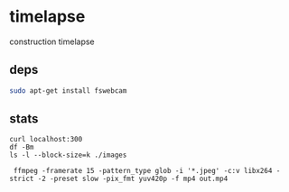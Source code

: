 # timelapse

construction timelapse

## deps

```bash
sudo apt-get install fswebcam
```

## stats

```
curl localhost:300
df -Bm
ls -l --block-size=k ./images
```


```
 ffmpeg -framerate 15 -pattern_type glob -i '*.jpeg' -c:v libx264 -strict -2 -preset slow -pix_fmt yuv420p -f mp4 out.mp4
```

